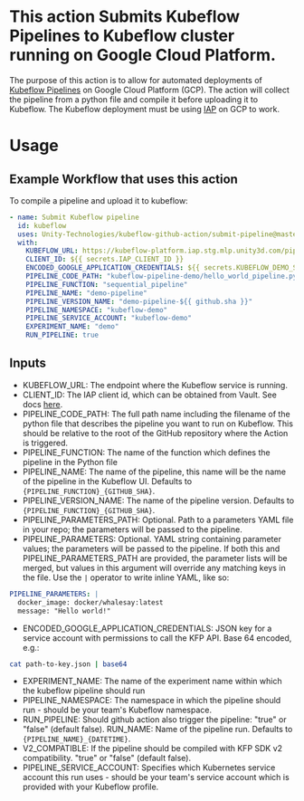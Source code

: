 # This action Submits Kubeflow Pipelines to Kubeflow cluster running on Google Cloud Platform. 

The purpose of this action is to allow for automated deployments of [Kubeflow Pipelines](https://github.com/kubeflow/pipelines) on Google Cloud Platform (GCP). The action will collect the pipeline from a python file and compile it before uploading it to Kubeflow. The Kubeflow deployment must be using [IAP](https://www.kubeflow.org/docs/gke/deploy/monitor-iap-setup/) on GCP to work.

# Usage

## Example Workflow that uses this action 


To compile a pipeline and upload it to kubeflow: 

```yaml
- name: Submit Kubeflow pipeline
  id: kubeflow
  uses: Unity-Technologies/kubeflow-github-action/submit-pipeline@master
  with:
    KUBEFLOW_URL: https://kubeflow-platform.iap.stg.mlp.unity3d.com/pipeline
    CLIENT_ID: ${{ secrets.IAP_CLIENT_ID }}
    ENCODED_GOOGLE_APPLICATION_CREDENTIALS: ${{ secrets.KUBEFLOW_DEMO_SA_KEY_ENCODED }}
    PIPELINE_CODE_PATH: "kubeflow-pipeline-demo/hello_world_pipeline.py"
    PIPELINE_FUNCTION: "sequential_pipeline"
    PIPELINE_NAME: "demo-pipeline"
    PIPELINE_VERSION_NAME: "demo-pipeline-${{ github.sha }}"
    PIPELINE_NAMESPACE: "kubeflow-demo"
    PIPELINE_SERVICE_ACCOUNT: "kubeflow-demo"
    EXPERIMENT_NAME: "demo"
    RUN_PIPELINE: true
```

## Inputs

* KUBEFLOW_URL: The endpoint where the Kubeflow service is running.
* CLIENT_ID: The IAP client id, which can be obtained from Vault. See docs [here](https://docs.dp.unity3d.com/Machine_Learning_Platform/vault/).
* PIPELINE_CODE_PATH: The full path name including the filename of the python file that describes the pipeline you want to run on Kubeflow.  This should be relative to the root of the GitHub repository where the Action is triggered.
* PIPELINE_FUNCTION: The name of the function which defines the pipeline in the Python file
* PIPELINE_NAME: The name of the pipeline, this name will be the name of the pipeline in the Kubeflow UI. Defaults to `{PIPELINE_FUNCTION}_{GITHUB_SHA}`.
* PIPELINE_VERSION_NAME: The name of the pipeline version. Defaults to `{PIPELINE_FUNCTION}_{GITHUB_SHA}`.
* PIPELINE_PARAMETERS_PATH: Optional. Path to a parameters YAML file in your repo; the parameters will be passed to the pipeline.
* PIPELINE_PARAMETERS: Optional. YAML string containing parameter values; the parameters will be passed to the pipeline. If both this and PIPELINE_PARAMETERS_PATH are provided, the parameter lists will be merged, but values in this argument will override any matching keys in the file. Use the `|` operator to write inline YAML, like so:
```yaml
PIPELINE_PARAMETERS: |
  docker_image: docker/whalesay:latest
  message: "Hello world!"
```
* ENCODED_GOOGLE_APPLICATION_CREDENTIALS: JSON key for a service account with permissions to call the KFP API. Base 64 encoded, e.g.:
``` bash
cat path-to-key.json | base64
```
* EXPERIMENT_NAME: The name of the experiment name within which the kubeflow pipeline should run
* PIPELINE_NAMESPACE: The namespace in which the pipeline should run - should be your team's Kubeflow namespace.
* RUN_PIPELINE: Should github action also trigger the pipeline: "true" or "false" (default false).
  RUN_NAME: Name of the pipeline run. Defaults to `{PIPELINE_NAME}_{DATETIME}`.
* V2_COMPATIBLE: If the pipeline should be compiled with KFP SDK v2 compatibility. "true" or "false" (default false).
* PIPELINE_SERVICE_ACCOUNT: Specifies which Kubernetes service account this run uses - should be your team's service account which is provided with your Kubeflow profile.
